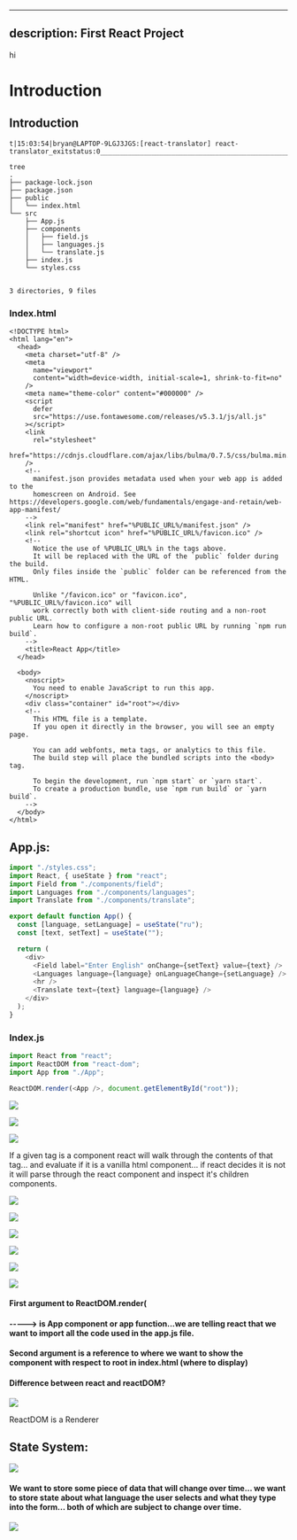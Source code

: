 
---
description: First React Project
---


hi

# Introduction

## Introduction

```text
t|15:03:54|bryan@LAPTOP-9LGJ3JGS:[react-translator] react-translator_exitstatus:0__________________________________________________________o>

tree 
.
├── package-lock.json
├── package.json
├── public
│   └── index.html
└── src
    ├── App.js
    ├── components
    │   ├── field.js
    │   ├── languages.js
    │   └── translate.js
    ├── index.js
    └── styles.css


3 directories, 9 files
```

### Index.html

```markup
<!DOCTYPE html>
<html lang="en">
  <head>
    <meta charset="utf-8" />
    <meta
      name="viewport"
      content="width=device-width, initial-scale=1, shrink-to-fit=no"
    />
    <meta name="theme-color" content="#000000" />
    <script
      defer
      src="https://use.fontawesome.com/releases/v5.3.1/js/all.js"
    ></script>
    <link
      rel="stylesheet"
      href="https://cdnjs.cloudflare.com/ajax/libs/bulma/0.7.5/css/bulma.min.css"
    />
    <!--
      manifest.json provides metadata used when your web app is added to the
      homescreen on Android. See https://developers.google.com/web/fundamentals/engage-and-retain/web-app-manifest/
    -->
    <link rel="manifest" href="%PUBLIC_URL%/manifest.json" />
    <link rel="shortcut icon" href="%PUBLIC_URL%/favicon.ico" />
    <!--
      Notice the use of %PUBLIC_URL% in the tags above.
      It will be replaced with the URL of the `public` folder during the build.
      Only files inside the `public` folder can be referenced from the HTML.

      Unlike "/favicon.ico" or "favicon.ico", "%PUBLIC_URL%/favicon.ico" will
      work correctly both with client-side routing and a non-root public URL.
      Learn how to configure a non-root public URL by running `npm run build`.
    -->
    <title>React App</title>
  </head>

  <body>
    <noscript>
      You need to enable JavaScript to run this app.
    </noscript>
    <div class="container" id="root"></div>
    <!--
      This HTML file is a template.
      If you open it directly in the browser, you will see an empty page.

      You can add webfonts, meta tags, or analytics to this file.
      The build step will place the bundled scripts into the <body> tag.

      To begin the development, run `npm start` or `yarn start`.
      To create a production bundle, use `npm run build` or `yarn build`.
    -->
  </body>
</html>
```

## App.js:

```javascript
import "./styles.css";
import React, { useState } from "react";
import Field from "./components/field";
import Languages from "./components/languages";
import Translate from "./components/translate";

export default function App() {
  const [language, setLanguage] = useState("ru");
  const [text, setText] = useState("");

  return (
    <div>
      <Field label="Enter English" onChange={setText} value={text} />
      <Languages language={language} onLanguageChange={setLanguage} />
      <hr />
      <Translate text={text} language={language} />
    </div>
  );
}
```

### Index.js

```javascript
import React from "react";
import ReactDOM from "react-dom";
import App from "./App";

ReactDOM.render(<App />, document.getElementById("root"));


```





![](.gitbook/assets/image%20%284%29.png)



![](.gitbook/assets/image%20%282%29.png)

![](.gitbook/assets/react1.png)





If a given tag is a component react will walk through the contents of that tag... and evaluate if it is a vanilla html component... if react decides it is not it will parse through the react component and inspect it's children components.

![](.gitbook/assets/image%20%287%29.png)

![](.gitbook/assets/image%20%283%29.png)

![](.gitbook/assets/image%20%286%29%20%281%29%20%282%29%20%282%29.png)

![](.gitbook/assets/image.png)

![](.gitbook/assets/image%20%288%29.png)

![](.gitbook/assets/image%20%289%29.png)

#### First argument to ReactDOM.render\(

#### -----&gt; is App component or app function...we are telling react that we want to import all the code used in the app.js file.

#### Second argument is a reference to where we want to show the component with respect to root in index.html \(where to display\)

#### Difference between react and reactDOM?

![](.gitbook/assets/image%20%2811%29.png)

ReactDOM is a Renderer



## State System:



![](.gitbook/assets/image%20%2810%29.png)

#### We want to store some piece of data that will change over time... we want to store state about what language the user selects and what they type into the form... both of which are subject to change over time.







![](.gitbook/assets/image%20%2820%29.png)




